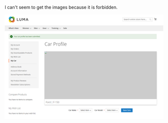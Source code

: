 I can't seem to get the images because it is forbidden.

![alt text](https://raw.githubusercontent.com/UpSage/Razoyo/refs/heads/main/CarProfile/view/frontend/web/images/preview.png)
